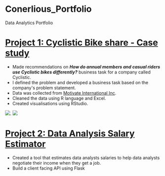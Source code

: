 # Conerlious_Portfolio
Data Analytics Portfolio

# [Project 1: Cyclistic Bike share - Case study](https://rpubs.com/Corny26Saga/871934) 
* Made recommendations on _**How do annual members and casual riders use Cyclistic bikes differently?**_ business task for a company called Cyclistic. 
* I defined the problem and developed a business task based on the company's problem statement. 
* Data was collected from [Motivate International Inc](https://divvy-tripdata.s3.amazonaws.com/index.html). 
* Cleaned the data using R language and Excel. 
* Created visualisations using RStudio. 

![](https://i.imgur.com/BMzgXmI.png).  ![](https://i.imgur.com/BLobcOS.png)

# [Project 2: Data Analysis Salary Estimator](https://saco1621.github.io/da_salary_proj/)
* Created a tool that estimates data analysts salaries to help data analysts negotiate their income when they get a job. 
* Build a client facing API using Flask

